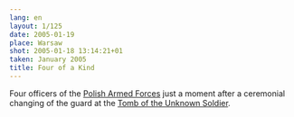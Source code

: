 ```yaml
---
lang: en
layout: 1/125
date: 2005-01-19
place: Warsaw
shot: 2005-01-18 13:14:21+01
taken: January 2005
title: Four of a Kind
---
```


Four officers of the [Polish Armed Forces](http://en.wikipedia.org/wiki/Polish_Armed_Forces) just a moment after a ceremonial changing of the guard at the [Tomb of the Unknown Soldier](http://en.wikipedia.org/wiki/Tomb_of_the_Unknown_Soldier,_Warsaw).
